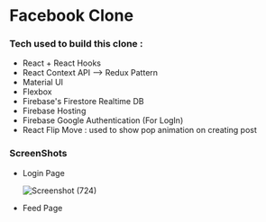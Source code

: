 # Facebook Clone 

### Tech used to build this clone :
<ul>
  <li>React + React Hooks</li>
  <li>React Context API --> Redux Pattern</li>
  <li>Material UI</li>
  <li>Flexbox</li>
  <li>Firebase's Firestore Realtime DB</li>
  <li>Firebase Hosting</li>
  <li>Firebase Google Authentication (For LogIn)</li>
  <li>React Flip Move : used to show pop animation on creating post</li>
</ul>

### ScreenShots
<ul>
  <li>Login Page</li>
  
![Screenshot (724)](https://user-images.githubusercontent.com/43209472/125193763-d5b94900-e26b-11eb-992d-da9c42d6afac.png)

  <li>Feed Page</li>
